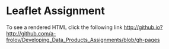 # Leaflet Assignment
To see a rendered HTML click the following link 
http://github.io?http://github.com/a-frolov/Developing_Data_Products_Assignments/blob/gh-pages
